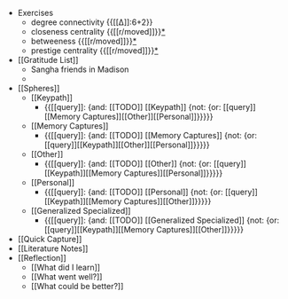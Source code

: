 - Exercises
    - degree connectivity {{[[∆]]:6+2}}
    - closeness centrality {{[[r/moved]]}}[*](((0Wt11F57-)))
    - betweeness {{[[r/moved]]}}[*](((uBSOkTF1H)))
    - prestige centrality {{[[r/moved]]}}[*](((1xBvoXNYf)))
- [[Gratitude List]] 
    - Sangha friends in Madison
    - 
- [[Spheres]] 
    - [[Keypath]]
        - {{[[query]]: {and: [[TODO]] [[Keypath]] {not: {or: [[query]][[Memory Captures]][[Other]][[Personal]]}}}}}
    - [[Memory Captures]]
        - {{[[query]]: {and: [[TODO]] [[Memory Captures]] {not: {or: [[query]][[Keypath]][[Other]][[Personal]]}}}}}
    - [[Other]]
        - {{[[query]]: {and: [[TODO]] [[Other]] {not: {or: [[query]][[Keypath]][[Memory Captures]][[Personal]]}}}}}
    - [[Personal]]
        - {{[[query]]: {and: [[TODO]] [[Personal]] {not: {or: [[query]][[Keypath]][[Memory Captures]][[Other]]}}}}}
    - [[Generalized Specialized]]
        - {{[[query]]: {and: [[TODO]] [[Generalized Specialized]] {not: {or: [[query]][[Keypath]][[Memory Captures]][[Other]]}}}}}
- [[Quick Capture]]
- [[Literature Notes]]
- [[Reflection]]
    - [[What did I learn]]
    - [[What went well?]]
    - [[What could be better?]]
